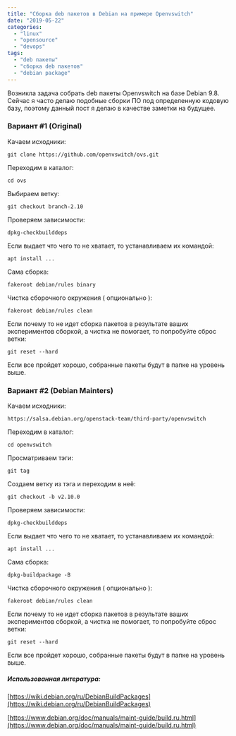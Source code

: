 ```yaml
---
title: "Сборка deb пакетов в Debian на примере Openvswitch"
date: "2019-05-22"
categories:
  - "linux"
  - "opensource"
  - "devops"
tags:
  - "deb пакеты"
  - "сборка deb пакетов"
  - "debian package"
---
```


Возникла задача собрать deb пакеты Openvswitch на базе Debian 9.8. Сейчас я часто делаю подобные сборки ПО под определенную кодовую базу, поэтому данный пост я делаю в качестве заметки на будущее.

<!--more-->

### Вариант #1 (Original)

Качаем исходники:

`git clone https://github.com/openvswitch/ovs.git`

Переходим в каталог:

`cd ovs`

Выбираем ветку:

`git checkout branch-2.10`

Проверяем зависимости:

`dpkg-checkbuilddeps`

Если выдает что чего то не хватает, то устанавливаем их командой:

`apt install ... `

Сама сборка:

`fakeroot debian/rules binary`

Чистка сборочного окружения ( опционально ):

`fakeroot debian/rules clean`

Если почему то не идет сборка пакетов в результате ваших экспериментов сборкой, а чистка не помогает, то попробуйте сброс ветки:

`git reset --hard`

Если все пройдет хорошо, собранные пакеты будут в папке на уровень выше.

### Вариант #2 (Debian Mainters)

Качаем исходники:

`https://salsa.debian.org/openstack-team/third-party/openvswitch`

Переходим в каталог:

`cd openvswitch`

Просматриваем тэги:

`git tag`

Создаем ветку из тэга и переходим в неё:

`git checkout -b v2.10.0`

Проверяем зависимости:

`dpkg-checkbuilddeps`

Если выдает что чего то не хватает, то устанавливаем их командой:

`apt install ... `

Сама сборка:

`dpkg-buildpackage -B`

Чистка сборочного окружения ( опционально ):

`fakeroot debian/rules clean`

Если почему то не идет сборка пакетов в результате ваших экспериментов сборкой, а чистка не помогает, то попробуйте сброс ветки:

`git reset --hard`

Если все пройдет хорошо, собранные пакеты будут в папке на уровень выше.

##### Использованная литература:

[https://wiki.debian.org/ru/DebianBuildPackages](https://wiki.debian.org/ru/DebianBuildPackages)

[https://www.debian.org/doc/manuals/maint-guide/build.ru.html](https://www.debian.org/doc/manuals/maint-guide/build.ru.html)
